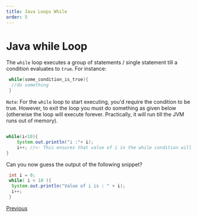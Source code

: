 ```yaml
---
title: Java Loops While
order: 5
---
```

# Java while Loop

The `while` loop executes a group of statements / single statement till a condition evaluates to `true`. For instance:

```java
 while(some_condition_is_true){
  //do something
 }
```

`Note`: For the `while` loop to start executing, you'd require the condition to be true. However, to exit the loop you must do something as given below (otherwise the loop will execute forever. Practically, it will run till the JVM runs out of memory).

```java

while(i<10){
    System.out.println("i :"+ i);
    i++; //<- This ensures that value of i in the while condition will become more than 10 at some point thereby breaking the condition and exiting the loop.
}
```

Can you now guess the output of the following snippet?

```java
 int i = 0;
 while( i < 10 ){
  System.out.println("Value of i is : " + i);
  i++;
 }
```

[Previous](Java-Basics)
